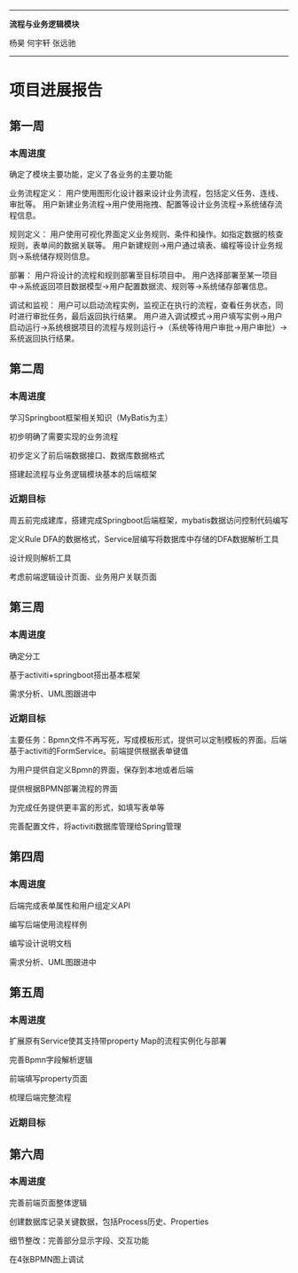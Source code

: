 ****
**流程与业务逻辑模块**

杨昊 何宇轩 张远驰
****
# 项目进展报告
## 第一周
### 本周进度
确定了模块主要功能，定义了各业务的主要功能

业务流程定义： 用户使用图形化设计器来设计业务流程，包括定义任务、连线、审批等。
用户新建业务流程->用户使用拖拽、配置等设计业务流程->系统储存流程信息。

规则定义： 用户使用可视化界面定义业务规则、条件和操作。如指定数据的核查规则，表单间的数据关联等。
用户新建规则->用户通过填表、编程等设计业务规则->系统储存规则信息。

部署： 用户将设计的流程和规则部署至目标项目中。
用户选择部署至某一项目中->系统返回项目数据模型->用户配置数据流、规则等->系统储存部署信息。

调试和监视： 用户可以启动流程实例，监视正在执行的流程，查看任务状态，同时进行审批任务，最后返回执行结果。
用户进入调试模式->用户填写实例->用户启动运行->系统根据项目的流程与规则运行->（系统等待用户审批->用户审批）->系统返回执行结果。


## 第二周
### 本周进度
学习Springboot框架相关知识（MyBatis为主）

初步明确了需要实现的业务流程

初步定义了前后端数据接口、数据库数据格式

搭建起流程与业务逻辑模块基本的后端框架
### 近期目标
周五前完成建库，搭建完成Springboot后端框架，mybatis数据访问控制代码编写

定义Rule DFA的数据格式，Service层编写将数据库中存储的DFA数据解析工具

设计规则解析工具

考虑前端逻辑设计页面、业务用户关联页面

## 第三周
### 本周进度
确定分工

基于activiti+springboot搭出基本框架

需求分析、UML图跟进中

### 近期目标
主要任务：Bpmn文件不再写死，写成模板形式，提供可以定制模板的界面。后端基于activiti的FormService。前端提供根据表单键值


为用户提供自定义Bpmn的界面，保存到本地或者后端

提供根据BPMN部署流程的界面

为完成任务提供更丰富的形式，如填写表单等

完善配置文件，将activiti数据库管理给Spring管理


## 第四周
### 本周进度
后端完成表单属性和用户组定义API

编写后端使用流程样例

编写设计说明文档

需求分析、UML图跟进中



## 第五周
### 本周进度
扩展原有Service使其支持带property Map的流程实例化与部署

完善Bpmn字段解析逻辑

前端填写property页面

梳理后端完整流程

### 近期目标

## 第六周
### 本周进度
完善前端页面整体逻辑

创建数据库记录关键数据，包括Process历史、Properties

细节整改：完善部分显示字段、交互功能

在4张BPMN图上调试

